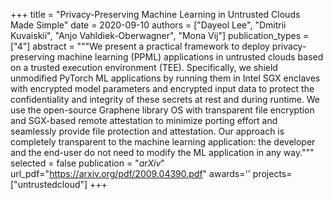 +++
title = "Privacy-Preserving Machine Learning in Untrusted Clouds Made Simple"
date = 2020-09-10
authors = ["Dayeol Lee", "Dmitrii Kuvaiskii", "Anjo Vahldiek-Oberwagner", "Mona Vij"]
publication_types = ["4"]
abstract = """We present a practical framework to deploy privacy-preserving machine learning (PPML) applications in untrusted clouds based on a trusted execution environment (TEE). Specifically, we shield unmodified PyTorch ML applications by running them in Intel SGX enclaves with encrypted model parameters and encrypted input data to protect the confidentiality and integrity of these secrets at rest and during runtime. We use the open-source Graphene library OS with transparent file encryption and SGX-based remote attestation to minimize porting effort and seamlessly provide file protection and attestation. Our approach is completely transparent to the machine learning application: the developer and the end-user do not need to modify the ML application in any way."""
selected = false
publication = "*arXiv*"
url_pdf="https://arxiv.org/pdf/2009.04390.pdf"
awards=''
projects=["untrustedcloud"]
+++
